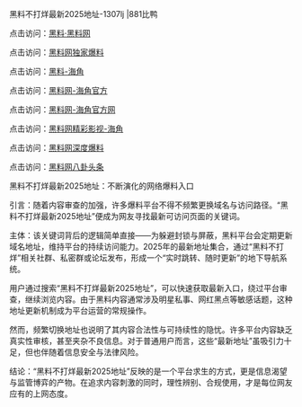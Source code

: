 黑料不打烊最新2025地址-1307lj |881比鸭

点击访问：<a href="https://heiliaolvzlu3.pages.dev">黑料·黑料网</a>

点击访问：<a href="https://heiliaoyvnrda.pages.dev">黑料网独家爆料</a>

点击访问：<a href="https://heiliao5s28gk.pages.dev">黑料-海角</a>

点击访问：<a href="https://heiliaoxrq8i9.pages.dev">黑料网-海角官方</a>

点击访问：<a href="https://heiliaoryrhyu.pages.dev">黑料网-海角官方网</a>

点击访问：<a href="https://heiliaoubleqx.pages.dev">黑料网精彩影视-海角</a>

点击访问：<a href="https://heiliao3gvg9x.pages.dev">黑料网深度爆料</a>

点击访问：<a href="https://heiliaokof3cy.pages.dev">黑料网八卦头条</a>

黑料不打烊最新2025地址：不断演化的网络爆料入口

引言：随着内容审查的加强，许多爆料平台不得不频繁更换域名与访问路径。“黑料不打烊最新2025地址”便成为网友寻找最新可访问页面的关键词。

主体：该关键词背后的逻辑简单直接——为躲避封锁与屏蔽，黑料平台会定期更新域名地址，维持平台的持续访问能力。2025年的最新地址集合，通过“黑料不打烊”相关社群、私密群或论坛发布，形成一个“实时跳转、随时更新”的地下导航系统。

用户通过搜索“黑料不打烊最新2025地址”，可以快速获取最新入口，绕过平台审查，继续浏览内容。由于黑料内容通常涉及明星私事、网红黑点等敏感话题，这种地址更新机制成为平台运营的常规操作。

然而，频繁切换地址也说明了其内容合法性与可持续性的隐忧。许多平台内容缺乏真实性审核，甚至夹杂不良信息。对于普通用户而言，这些“最新地址”虽吸引力十足，但也伴随着信息安全与法律风险。

结论：“黑料不打烊最新2025地址”反映的是一个平台求生的方式，更是信息渴望与监管博弈的产物。在追求内容刺激的同时，理性辨别、合规使用，才是每位网友应有的上网态度。
